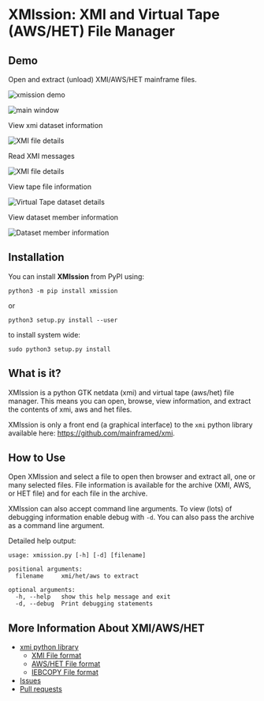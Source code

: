 # XMIssion: XMI and Virtual Tape (AWS/HET) File Manager

## Demo



Open and extract (unload) XMI/AWS/HET mainframe files.

![xmission demo](data/screenshot_demo.gif)

![main window](data/screenshot_main_window.png)

View xmi dataset information

![XMI file details](data/screenshot_xmi_details.png)

Read XMI messages

![XMI file details](data/screenshot_xmi_message.png)

View tape file information

![Virtual Tape dataset details](data/screenshot_tape_dataset_details.png)

View dataset member information

![Dataset member information](data/screenshot_member_details.png)

## Installation

You can install **XMIssion** from PyPI using:

```
python3 -m pip install xmission

```

or

```
python3 setup.py install --user
```

to install system wide:

```
sudo python3 setup.py install
```

## What is it?

XMIssion is a python GTK netdata (xmi) and virtual tape (aws/het) file manager.
This means you can open, browse, view information, and extract the contents of
xmi, aws and het files.

XMIssion is only a front end (a graphical interface) to the `xmi` python
library available here: https://github.com/mainframed/xmi.

## How to Use

Open XMIssion and select a file to open then browser and extract all, one or
many selected files. File information is available for the archive (XMI, AWS,
or HET file) and for each file in the archive.

XMIssion can also accept command line arguments. To view (lots) of debugging
information enable debug with `-d`. You can also pass the archive as a command
line argument.

Detailed help output:

```
usage: xmission.py [-h] [-d] [filename]

positional arguments:
  filename     xmi/het/aws to extract

optional arguments:
  -h, --help   show this help message and exit
  -d, --debug  Print debugging statements
```

## More Information About XMI/AWS/HET

- [xmi python library](https://xmi.readthedocs.io/)
  - [XMI File format](https://xmi.readthedocs.io/en/latest/netdata.html)
  - [AWS/HET File format](https://xmi.readthedocs.io/en/latest/vitualtape.htm)
  - [IEBCOPY File format](https://xmi.readthedocs.io/en/latest/iebcopy.htm)
- [Issues](https://github.com/mainframed/xmission/issues)
- [Pull requests](https://github.com/mainframed/xmission/pulls)
